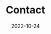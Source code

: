---
title: Contact
date: 2022-10-24

type: landing

sections:
  - block: contact
    content:
      title: Contact
      text: |- 

      email: wnsgh1a@naver.com
      phone: +82-10-2331-8958
      address:
        street: 전북대학교 참빛 1호관 712호
        city: 전주시
        region: 전라북도
        postcode: '54896'
        country: 대한민국
        country_code: KO
      coordinates:
        latitude: '35.8507949'
        longitude: '127.1263656'
      directions: 
      #contact_links:
      #  - icon: comments
      #    icon_pack: fas
      #    name: Discuss on Forum
      #    link: 'https://discourse.gohugo.io'
    
      # Automatically link email and phone or display as text?
      autolink: true
    
      # # Email form provider
      # form:
      #   provider: netlify
      #   formspree:
      #     id:
      #   netlify:
      #     # Enable CAPTCHA challenge to reduce spam?
      #     captcha: true
    design:
      columns: '3'
---